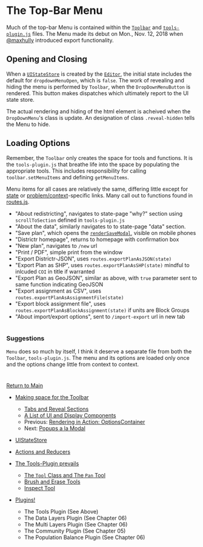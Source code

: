 # The Top-Bar Menu
Much of the top-bar Menu is contained within the [`Toolbar`] and
[`tools-plugin.js`] files. The Menu made its debut on Mon., Nov. 12,
2018 when [@maxhully] introduced export functionality.

## Opening and Closing

When a [`UIStateStore`] is created by the [`Editor`], the initial state
includes the default for `dropdownMenuOpen`, which is `false`. The work
of revealing and hiding the menu is performed by `Toolbar`, when the
`DropDownMenuButton` is rendered. This button makes dispatches which
ultimately report to the UI state store. 

The actual rendering and hiding of the html element is acheived when the
`DropDownMenu`'s class is update. An designation of class
`.reveal-hidden` tells the Menu to hide.

## Loading Options

Remember, the `Toolbar` only creates the space for tools and functions.
It is the `tools-plugin.js` that breathe life into the space by
populating the appropriate tools. This includes responsibility for
calling `toolbar.setMenuItems` and defining `getMenuItems`. 

Menu items for all cases are relatively the same, differing little
except for [state] or [problem/context]-specific links. Many call out to
functions found in [routes.js].

- "About redistricting", navigates to state-page "why?" section using
`scrollToSection` defined in `tools-plugin.js` 
- "About the data", similarly navigates to to state-page "data" section.
- "Save plan", which opens the [`renderSaveModal`], visible on mobile
phones
- "Districtr homepage", returns to homepage with confirmation box
- "New plan", navigates to `/new` url 
- "Print / PDF", simple print from the window
- "Export Districtr-JSON", uses `routes.exportPlanAsJSON(state)`
- "Export Plan as SHP", uses `routes.exportPlanAsSHP(state)` mindful to
inlcuded `COI` in title if warranted
- "Export Plan as GeoJSON", similar as above, with `true` parameter sent
to same function indicating GeoJSON
- "Export assignment as CSV", uses
`routes.exportPlanAsAssignmentFile(state)`
- "Export block assignment file", uses
`routes.exportPlanAsBlockAssignment(state)` if units are Block Groups
- "About import/export options", sent to `/import-export` url in new tab 

# #

### Suggestions

`Menu` does so much by itself, I think it deserve a separate file from
both the `Toolbar`, `tools-plugin.js`. The menu and its options are
loaded only once and the options change little from context to context.

# #


[Return to Main](../README.md)
- [Making space for the Toolbar](../03toolsplugins/toolbar.md)
  - [Tabs and Reveal Sections](../03toolsplugins/sections.md)
  - [A List of UI and Display Components](../03toolsplugins/uicomponents.md)
  - Previous: [Rendering in Action: OptionsContainer](../03toolsplugins/optionscontainer.md)
  - Next: [Popups a la Modal](../03toolsplugins/modal.md)

- [UIStateStore](../03toolsplugins/uistatestore.md)
- [Actions and Reducers](../03toolsplugins/actionsreducers.md)

- [The Tools-Plugin prevails](../03toolsplugins/toolsplugin.md)
  - [The `Tool` Class and The `Pan` Tool](../03toolsplugins/tool.md)
  - [Brush and Erase Tools](../03toolsplugins/BrushEraseTools.md)
  - [Inspect Tool](../03toolsplugins/inspecttool.md)

- [Plugins!](../03toolsplugins/plugins.md)
  - The Tools Plugin (See Above)
  - The Data Layers Plugin (See Chapter 06)
  - The Multi Layers Plugin (See Chapter 06)
  - The Community Plugin (See Chapter 05)
  - The Population Balance Plugin (See Chapter 06)

[@maxhully]: http://github.com/maxhully

[state]: ../01contextplan/state.md
[problem/context]: ../01contextplan/plancontext.md

[`Editor`]: ../02editormap/editor.md

[`renderSaveModal`]: ../03toolsplugins/modal.md
[`tools-plugin.js`]: ../03toolsplugins/toolsplugin.md
[`UIStateStore`]: ../03toolsplugins/uistatestore.md
[`Toolbar`]: ../03toolsplugins/toolbar.md

[routes.js]: ../09deployment/routes.md
